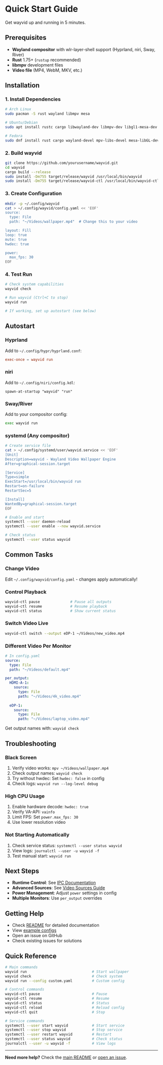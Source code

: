 # Quick Start Guide

Get wayvid up and running in 5 minutes.

## Prerequisites

- **Wayland compositor** with wlr-layer-shell support (Hyprland, niri, Sway, River)
- **Rust** 1.75+ (`rustup` recommended)
- **libmpv** development files
- **Video file** (MP4, WebM, MKV, etc.)

## Installation

### 1. Install Dependencies

```bash
# Arch Linux
sudo pacman -S rust wayland libmpv mesa

# Ubuntu/Debian  
sudo apt install rustc cargo libwayland-dev libmpv-dev libgl1-mesa-dev libegl1-mesa-dev

# Fedora
sudo dnf install rust cargo wayland-devel mpv-libs-devel mesa-libGL-devel
```

### 2. Build wayvid

```bash
git clone https://github.com/yourusername/wayvid.git
cd wayvid
cargo build --release
sudo install -Dm755 target/release/wayvid /usr/local/bin/wayvid
sudo install -Dm755 target/release/wayvid-ctl /usr/local/bin/wayvid-ctl
```

### 3. Create Configuration

```bash
mkdir -p ~/.config/wayvid
cat > ~/.config/wayvid/config.yaml << 'EOF'
source:
  type: File
  path: "~/Videos/wallpaper.mp4"  # Change this to your video

layout: Fill
loop: true
mute: true
hwdec: true

power:
  max_fps: 30
EOF
```

### 4. Test Run

```bash
# Check system capabilities
wayvid check

# Run wayvid (Ctrl+C to stop)
wayvid run

# If working, set up autostart (see below)
```

## Autostart

### Hyprland

Add to `~/.config/hypr/hyprland.conf`:

```conf
exec-once = wayvid run
```

### niri

Add to `~/.config/niri/config.kdl`:

```kdl
spawn-at-startup "wayvid" "run"
```

### Sway/River

Add to your compositor config:

```bash
exec wayvid run
```

### systemd (Any compositor)

```bash
# Create service file
cat > ~/.config/systemd/user/wayvid.service << 'EOF'
[Unit]
Description=wayvid - Wayland Video Wallpaper Engine
After=graphical-session.target

[Service]
Type=simple
ExecStart=/usr/local/bin/wayvid run
Restart=on-failure
RestartSec=5

[Install]
WantedBy=graphical-session.target
EOF

# Enable and start
systemctl --user daemon-reload
systemctl --user enable --now wayvid.service

# Check status
systemctl --user status wayvid
```

## Common Tasks

### Change Video

Edit `~/.config/wayvid/config.yaml` - changes apply automatically!

### Control Playback

```bash
wayvid-ctl pause              # Pause all outputs
wayvid-ctl resume             # Resume playback
wayvid-ctl status             # Show current status
```

### Switch Video Live

```bash
wayvid-ctl switch --output eDP-1 ~/Videos/new_video.mp4
```

### Different Video Per Monitor

```yaml
# In config.yaml
source:
  type: File
  path: "~/Videos/default.mp4"

per_output:
  HDMI-A-1:
    source:
      type: File
      path: "~/Videos/4k_video.mp4"
  
  eDP-1:
    source:
      type: File
      path: "~/Videos/laptop_video.mp4"
```

Get output names with: `wayvid check`

## Troubleshooting

### Black Screen

1. Verify video works: `mpv ~/Videos/wallpaper.mp4`
2. Check output names: `wayvid check`
3. Try without hwdec: Set `hwdec: false` in config
4. Check logs: `wayvid run --log-level debug`

### High CPU Usage

1. Enable hardware decode: `hwdec: true`
2. Verify VA-API: `vainfo`
3. Limit FPS: Set `power.max_fps: 30`
4. Use lower resolution video

### Not Starting Automatically

1. Check service status: `systemctl --user status wayvid`
2. View logs: `journalctl --user -u wayvid -f`
3. Test manual start: `wayvid run`

## Next Steps

- **Runtime Control**: See [IPC Documentation](../docs/IPC.md)
- **Advanced Sources**: See [Video Sources Guide](../docs/VIDEO_SOURCES.md)
- **Power Management**: Adjust `power` settings in config
- **Multiple Monitors**: Use `per_output` overrides

## Getting Help

- Check [README](../README.md) for detailed documentation
- View [example configs](../configs/)
- Open an issue on GitHub
- Check existing issues for solutions

## Quick Reference

```bash
# Main commands
wayvid run                              # Start wallpaper
wayvid check                            # Check system
wayvid run --config custom.yaml         # Custom config

# Control commands
wayvid-ctl pause                        # Pause
wayvid-ctl resume                       # Resume
wayvid-ctl status                       # Status
wayvid-ctl reload                       # Reload config
wayvid-ctl quit                         # Stop

# Service commands
systemctl --user start wayvid           # Start service
systemctl --user stop wayvid            # Stop service
systemctl --user restart wayvid         # Restart
systemctl --user status wayvid          # Check status
journalctl --user -u wayvid -f          # View logs
```

---

**Need more help?** Check the [main README](../README.md) or [open an issue](https://github.com/yourusername/wayvid/issues).
